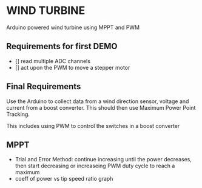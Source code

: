 # WIND TURBINE
Arduino powered wind turbine using MPPT and PWM

## Requirements for first DEMO
- [] read multiple ADC channels
- [] act upon the PWM to move a stepper motor

## Final Requirements
Use the Arduino to collect data from a wind direction sensor, voltage and current from a boost converter. This should then use Maximum Power Point Tracking. 


This includes using PWM to control the switches in a boost converter

## MPPT

* Trial and Error Method: continue increasing until the power decreases, then start decreasing or increaseing PWM duty cycle to reach a maximum
* coeff of power vs tip speed ratio graph 



